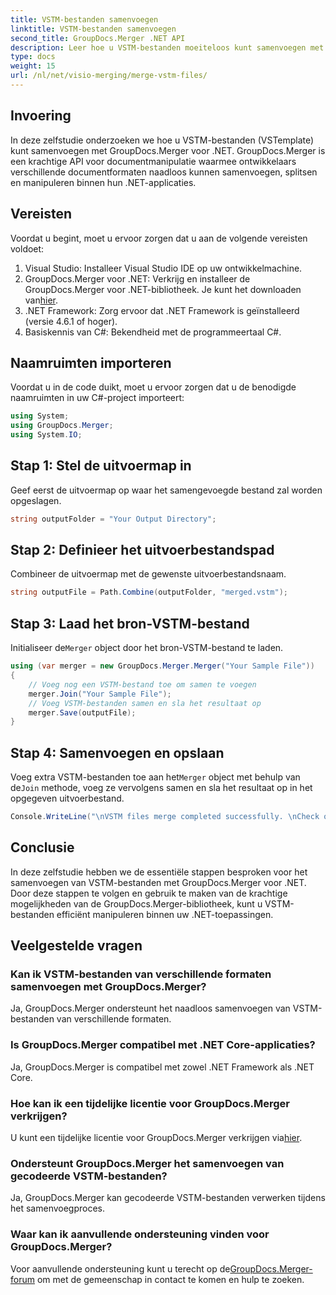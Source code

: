 ```yaml
---
title: VSTM-bestanden samenvoegen
linktitle: VSTM-bestanden samenvoegen
second_title: GroupDocs.Merger .NET API
description: Leer hoe u VSTM-bestanden moeiteloos kunt samenvoegen met GroupDocs.Merger voor .NET. Volg onze stapsgewijze zelfstudie en uw mogelijkheden voor documentmanipulatie.
type: docs
weight: 15
url: /nl/net/visio-merging/merge-vstm-files/
---
```

## Invoering
In deze zelfstudie onderzoeken we hoe u VSTM-bestanden (VSTemplate) kunt samenvoegen met GroupDocs.Merger voor .NET. GroupDocs.Merger is een krachtige API voor documentmanipulatie waarmee ontwikkelaars verschillende documentformaten naadloos kunnen samenvoegen, splitsen en manipuleren binnen hun .NET-applicaties.
## Vereisten
Voordat u begint, moet u ervoor zorgen dat u aan de volgende vereisten voldoet:
1. Visual Studio: Installeer Visual Studio IDE op uw ontwikkelmachine.
2.  GroupDocs.Merger voor .NET: Verkrijg en installeer de GroupDocs.Merger voor .NET-bibliotheek. Je kunt het downloaden van[hier](https://releases.groupdocs.com/merger/net/).
3. .NET Framework: Zorg ervoor dat .NET Framework is geïnstalleerd (versie 4.6.1 of hoger).
4. Basiskennis van C#: Bekendheid met de programmeertaal C#.

## Naamruimten importeren
Voordat u in de code duikt, moet u ervoor zorgen dat u de benodigde naamruimten in uw C#-project importeert:
```csharp
using System; 
using GroupDocs.Merger;
using System.IO;
```
## Stap 1: Stel de uitvoermap in
Geef eerst de uitvoermap op waar het samengevoegde bestand zal worden opgeslagen.
```csharp
string outputFolder = "Your Output Directory";
```
## Stap 2: Definieer het uitvoerbestandspad
Combineer de uitvoermap met de gewenste uitvoerbestandsnaam.
```csharp
string outputFile = Path.Combine(outputFolder, "merged.vstm");
```
## Stap 3: Laad het bron-VSTM-bestand
 Initialiseer de`Merger` object door het bron-VSTM-bestand te laden.
```csharp
using (var merger = new GroupDocs.Merger.Merger("Your Sample File"))
{
    // Voeg nog een VSTM-bestand toe om samen te voegen
    merger.Join("Your Sample File");
    // Voeg VSTM-bestanden samen en sla het resultaat op
    merger.Save(outputFile);
}
```
## Stap 4: Samenvoegen en opslaan
Voeg extra VSTM-bestanden toe aan het`Merger` object met behulp van de`Join` methode, voeg ze vervolgens samen en sla het resultaat op in het opgegeven uitvoerbestand.
```csharp
Console.WriteLine("\nVSTM files merge completed successfully. \nCheck output in {0}", outputFolder);
```

## Conclusie
In deze zelfstudie hebben we de essentiële stappen besproken voor het samenvoegen van VSTM-bestanden met GroupDocs.Merger voor .NET. Door deze stappen te volgen en gebruik te maken van de krachtige mogelijkheden van de GroupDocs.Merger-bibliotheek, kunt u VSTM-bestanden efficiënt manipuleren binnen uw .NET-toepassingen.

## Veelgestelde vragen
### Kan ik VSTM-bestanden van verschillende formaten samenvoegen met GroupDocs.Merger?
Ja, GroupDocs.Merger ondersteunt het naadloos samenvoegen van VSTM-bestanden van verschillende formaten.
### Is GroupDocs.Merger compatibel met .NET Core-applicaties?
Ja, GroupDocs.Merger is compatibel met zowel .NET Framework als .NET Core.
### Hoe kan ik een tijdelijke licentie voor GroupDocs.Merger verkrijgen?
 U kunt een tijdelijke licentie voor GroupDocs.Merger verkrijgen via[hier](https://purchase.groupdocs.com/temporary-license/).
### Ondersteunt GroupDocs.Merger het samenvoegen van gecodeerde VSTM-bestanden?
Ja, GroupDocs.Merger kan gecodeerde VSTM-bestanden verwerken tijdens het samenvoegproces.
### Waar kan ik aanvullende ondersteuning vinden voor GroupDocs.Merger?
 Voor aanvullende ondersteuning kunt u terecht op de[GroupDocs.Merger-forum](https://forum.groupdocs.com/c/merger/32) om met de gemeenschap in contact te komen en hulp te zoeken.